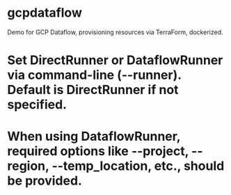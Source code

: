 # gcpdataflow
Demo for GCP Dataflow, provisioning resources via TerraForm, dockerized.
# Set DirectRunner or DataflowRunner via command-line (--runner). Default is DirectRunner if not specified.
# When using DataflowRunner, required options like --project, --region, --temp_location, etc., should be provided.
